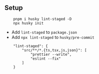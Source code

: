 ## Setup

```
    pnpm i husky lint-staged -D
    npx husky init
```

- Add `lint-staged` to `package.json`
- Add `npx lint-staged` to `husky/pre-commit`

```
    "lint-staged": {
        "src/**/*.{ts,tsx,js,json}": [
            "prettier --write",
            "eslint --fix"
        ]
    }
```
